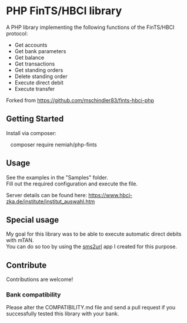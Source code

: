# PHP FinTS/HBCI library

A PHP library implementing the following functions of the FinTS/HBCI protocol:

 * Get accounts
 * Get bank parameters
 * Get balance
 * Get transactions
 * Get standing orders
 * Delete standing order
 * Execute direct debit
 * Execute transfer

Forked from https://github.com/mschindler83/fints-hbci-php

## Getting Started

Install via composer:

    composer require nemiah/php-fints


## Usage

See the examples in the "Samples" folder.<br>
Fill out the required configuration and execute the file.

Server details can be found here:
https://www.hbci-zka.de/institute/institut_auswahl.htm

## Special usage

My goal for this library was to be able to execute automatic direct debits with mTAN.<br>
You can do so too by using the [sms2url](https://play.google.com/store/apps/details?id=it.furtmeier.sms2url)
 app I created for this purpose.
 
## Contribute

Contributions are welcome!

### Bank compatibility

Please alter the COMPATIBILITY.md file and send a pull request if you successfully tested this library with your bank.
